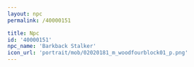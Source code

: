 ```yaml
---
layout: npc
permalink: /40000151

title: Npc
id: '40000151'
npc_name: 'Barkback Stalker'
icon_url: 'portrait/mob/02020181_m_woodfourblock01_p.png'
---
```

